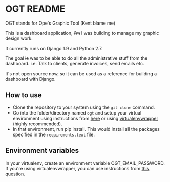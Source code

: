 # OGT README #

OGT stands for Ope's Graphic Tool (Kent blame me)

This is a dashboard application, ~~i'm~~ I was building to manage my graphic design work. 

It currently runs on Django 1.9 and Python 2.7.

The goal ~~is~~ was to be able to do all the administrative stuff from the dashboard. i.e. Talk to clients, generate invoices, send emails etc.

It's ~~not~~ open source now, so it can be used as a reference for building a dashboard with Django.

## How to use
- Clone the repository to your system using the `git clone` command.
- Go into the folder/directory named `ogt` and setup your virtual environment using instructions from [here](https://docs.python-guide.org/dev/virtualenvs/) or using [virtualenvwrapper](https://virtualenvwrapper.readthedocs.io/en/latest/install.html) (highly recommended).
- In that environment, run pip install. This would install all the packages specified in the `requirements.text` file.

## Environment variables
In your virtualenv, create an environment variable OGT_EMAIL_PASSWORD. If you're using virtualenvwrapper, you can use instructions from [this question](https://stackoverflow.com/questions/9554087/setting-an-environment-variable-in-virtualenv).

